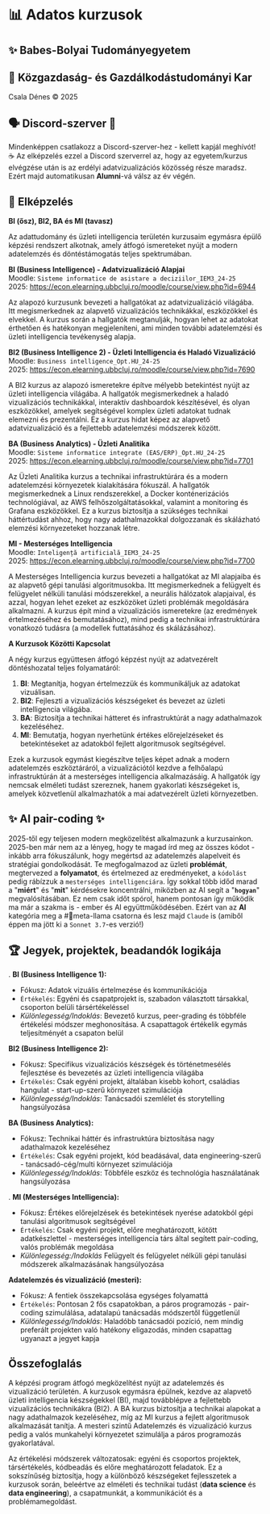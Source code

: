 # :bar_chart:  Adatos kurzusok
## :sparkles: Babes-Bolyai Tudományegyetem  
## :minidisc: Közgazdaság- és Gazdálkodástudományi Kar  
Csala Dénes © 2025

## 🗣️ Discord-szerver 🦜
Mindenképpen csatlakozz a Discord-szerver-hez - kellett kapjál meghívót!
☕ Az elképzelés ezzel a Discord szerverrel az, hogy az egyetem/kurzus elvégzése után is az erdélyi adatvizualizációs közösség része maradsz. Ezért majd automatikusan **Alumni**-vá válsz az év végén.


## 🐘 Elképzelés
**BI (ősz), BI2, BA és MI (tavasz)**

Az adattudomány és üzleti intelligencia területén kurzusaim egymásra épülő képzési rendszert alkotnak, amely átfogó ismereteket nyújt a modern adatelemzés és döntéstámogatás teljes spektrumában.

**BI (Business Intelligence) - Adatvizualizáció Alapjai**  
Moodle: `Sisteme informatice de asistare a deciziilor_IEM3_24-25`  
2025: https://econ.elearning.ubbcluj.ro/moodle/course/view.php?id=6944  

Az alapozó kurzusunk bevezeti a hallgatókat az adatvizualizáció világába. Itt megismerkednek az alapvető vizualizációs technikákkal, eszközökkel és elvekkel. A kurzus során a hallgatók megtanulják, hogyan lehet az adatokat érthetően és hatékonyan megjeleníteni, ami minden további adatelemzési és üzleti intelligencia tevékenység alapja.

**BI2 (Business Intelligence 2) - Üzleti Intelligencia és Haladó Vizualizáció**  
Moodle: `Business intelligence_Opt.HU_24-25`  
2025: https://econ.elearning.ubbcluj.ro/moodle/course/view.php?id=7690  

A BI2 kurzus az alapozó ismeretekre építve mélyebb betekintést nyújt az üzleti intelligencia világába. A hallgatók megismerkednek a haladó vizualizációs technikákkal, interaktív dashboardok készítésével, és olyan eszközökkel, amelyek segítségével komplex üzleti adatokat tudnak elemezni és prezentálni. Ez a kurzus hidat képez az alapvető adatvizualizáció és a fejlettebb adatelemzési módszerek között.

**BA (Business Analytics) - Üzleti Analitika**  
Moodle: `Sisteme informatice integrate (EAS/ERP)_Opt.HU_24-25`  
2025: https://econ.elearning.ubbcluj.ro/moodle/course/view.php?id=7701

Az Üzleti Analitika kurzus a technikai infrastruktúrára és a modern adatelemzési környezetek kialakítására fókuszál. A hallgatók megismerkednek a Linux rendszerekkel, a Docker konténerizációs technológiával, az AWS felhőszolgáltatásokkal, valamint a monitoring és Grafana eszközökkel. Ez a kurzus biztosítja a szükséges technikai háttértudást ahhoz, hogy nagy adathalmazokkal dolgozzanak és skálázható elemzési környezeteket hozzanak létre.

**MI - Mesterséges Intelligencia**  
Moodle: `Inteligență artificială_IEM3_24-25`  
2025: https://econ.elearning.ubbcluj.ro/moodle/course/view.php?id=7700

A Mesterséges Intelligencia kurzus bevezeti a hallgatókat az MI alapjaiba és az alapvető gépi tanulási algoritmusokba. Itt megismerkednek a felügyelt és felügyelet nélküli tanulási módszerekkel, a neurális hálózatok alapjaival, és azzal, hogyan lehet ezeket az eszközöket üzleti problémák megoldására alkalmazni. A kurzus épít mind a vizualizációs ismeretekre (az eredmények értelmezéséhez és bemutatásához), mind pedig a technikai infrastruktúrára vonatkozó tudásra (a modellek futtatásához és skálázásához).

**A Kurzusok Közötti Kapcsolat**

A négy kurzus együttesen átfogó képzést nyújt az adatvezérelt döntéshozatal teljes folyamatáról:

1. **BI**: Megtanítja, hogyan értelmezzük és kommunikáljuk az adatokat vizuálisan.
2. **BI2**: Fejleszti a vizualizációs készségeket és bevezet az üzleti intelligencia világába.
3. **BA**: Biztosítja a technikai hátteret és infrastruktúrát a nagy adathalmazok kezeléséhez.
4. **MI**: Bemutatja, hogyan nyerhetünk értékes előrejelzéseket és betekintéseket az adatokból fejlett algoritmusok segítségével.

Ezek a kurzusok egymást kiegészítve teljes képet adnak a modern adatelemzés eszköztáráról, a vizualizációtól kezdve a felhőalapú infrastruktúrán át a mesterséges intelligencia alkalmazásáig. A hallgatók így nemcsak elméleti tudást szereznek, hanem gyakorlati készségeket is, amelyek közvetlenül alkalmazhatók a mai adatvezérelt üzleti környezetben.

## :sparkles: AI pair-coding :sparkles:

2025-től egy teljesen modern megközelítést alkalmazunk a kurzusainkon. 2025-ben már nem az a lényeg, hogy te magad írd meg az összes kódot - inkább arra fókuszálunk, hogy megértsd az adatelemzés alapelveit és stratégiai gondolkodását. Te megfogalmazod az üzleti __problémát__, megtervezed a __folyamatot__, és értelmezed az eredményeket, a `kódolást` pedig rábízzuk a `mesterséges intelligenciára`. Így sokkal több időd marad a "**__miért__**" és "**__mit__**" kérdésekre koncentrálni, miközben az AI segít a "**`hogyan`**" megvalósításában. Ez nem csak időt spórol, hanem pontosan így működik ma már a szakma is - ember és AI együttműködésében. Ezért van az **AI** kategória meg a #🦙meta-llama  csatorna és lesz majd `Claude` is (amiből éppen ma jött ki a `Sonnet 3.7`-es verzió!)

## :trophy: Jegyek, projektek, beadandók logikája  
.
**BI (Business Intelligence 1):**
- Fókusz: Adatok vizuális értelmezése és kommunikációja
- `Értékelés`: Egyéni és csapatprojekt is, szabadon választott társakkal, csoporton belüli társértékeléssel
- *Különlegesség/Indoklás*: Bevezető kurzus, peer-grading és többféle értékelési módszer meghonosítása. A csapattagok értékelik egymás teljesítményét a csapaton belül

**BI2 (Business Intelligence 2):**
- Fókusz: Specifikus vizualizációs készségek és történetmesélés fejlesztése és bevezetés az üzleti intelligencia világába
- `Értékelés`: Csak egyéni projekt, általában kisebb kohort, családias hangulat - start-up-szerű környezet szimulációja
- *Különlegesség/Indoklás*: Tanácsadói szemlélet és storytelling hangsúlyozása

**BA (Business Analytics):**
- Fókusz: Technikai háttér és infrastruktúra biztosítása nagy adathalmazok kezeléséhez
- `Értékelés`: Csak egyéni projekt, kód beadásával, data engineering-szerű - tanácsadó-cég/multi környezet szimulációja
- *Különlegesség/Indoklás*: Többféle eszköz és technológia használatának hangsúlyozása

.
**MI (Mesterséges Intelligencia):**
- Fókusz: Értékes előrejelzések és betekintések nyerése adatokból gépi tanulási algoritmusok segítségével
- `Értékelés`: Csak egyéni projekt, előre meghatározott, kötött adatkészlettel - mesterséges intelligencia társ által segített pair-coding, valós problémák megoldása
- *Különlegesség:/Indoklás* Felügyelt és felügyelet nélküli gépi tanulási módszerek alkalmazásának hangsúlyozása

**Adatelemzés és vizualizáció (mesteri):**
- Fókusz: A fentiek összekapcsolása egységes folyamattá
- `Értékelés`: Pontosan 2 fős csapatokban, a páros programozás - pair-coding szimulálása, adatalapú tanácsadás módszertől függetlenül
- *Különlegesség/Indoklás*: Haladóbb tanácsadói pozíció, nem mindig preferált projekten való hatékony eligazodás, minden csapattag ugyanazt a jegyet kapja

## Összefoglalás

A képzési program átfogó megközelítést nyújt az adatelemzés és vizualizáció területén. A kurzusok egymásra épülnek, kezdve az alapvető üzleti intelligencia készségekkel (BI), majd továbblépve a fejlettebb vizualizációs technikákra (BI2). A BA kurzus biztosítja a technikai alapokat a nagy adathalmazok kezeléséhez, míg az MI kurzus a fejlett algoritmusok alkalmazását tanítja. A mesteri szintű Adatelemzés és vizualizáció kurzus pedig a valós munkahelyi környezetet szimulálja a páros programozás gyakorlatával.

Az értékelési módszerek változatosak: egyéni és csoportos projektek, társértékelés, kódbeadás és előre meghatározott feladatok. Ez a sokszínűség biztosítja, hogy a különböző készségeket fejlesszetek a kurzusok során, beleértve az elméleti és technikai tudást (**data science** és **data engineering**), a csapatmunkát, a kommunikációt és a problémamegoldást.
